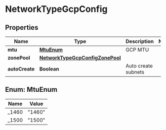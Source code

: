 

# NetworkTypeGcpConfig

## Properties

Name | Type | Description | Notes
------------ | ------------- | ------------- | -------------
**mtu** | [**MtuEnum**](#MtuEnum) | GCP MTU | 
**zonePool** | [**NetworkTypeGcpConfigZonePool**](NetworkTypeGcpConfigZonePool.md) |  | 
**autoCreate** | **Boolean** | Auto create subnets | 



## Enum: MtuEnum

Name | Value
---- | -----
_1460 | &quot;1460&quot;
_1500 | &quot;1500&quot;



